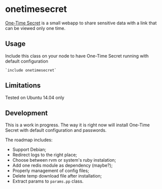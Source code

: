 # onetimesecret

[One-Time Secret](http://onetimesecret.com) is a small webapp to share sensitive data with a link that can be viewed only one time.

## Usage

Include this class on your node to have One-Time Secret running with default configuration

    `include onetimesecret`

## Limitations

Tested on Ubuntu 14.04 only

## Development

This is a work in progress. The way it is right now will install One-Time Secret with default configuration and passwords.

The roadmap includes:

* Support Debian;
* Redirect logs to the right place;
* Choose between rvm or system's ruby instalation;
* Add one redis module as dependency (maybe?);
* Properly management of config files;
* Delete temp download file after installation;
* Extract params to `params.pp` class.
